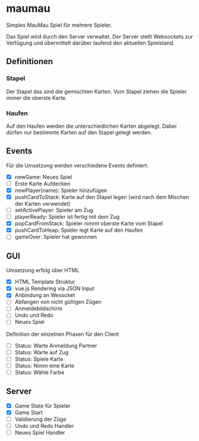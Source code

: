 # maumau
Simples MauMau Spiel für mehrere Spieler.

Das Spiel wird durch den Server verwaltet. Der Server stellt Websockets zur Verfügung und übermittelt darüber laufend den aktuellen Spielstand.

## Definitionen

### Stapel

Der Stapel das sind die gemischten Karten. Vom Stapel ziehen die Spieler immer die oberste Karte.

### Haufen

Auf den Haufen werden die unterschiedlichen Karten abgelegt. Dabei dürfen nur bestimmte Karten auf den Stapel gelegt werden.

## Events

Für die Umsetzung werden verschiedene Events definiert. 

- [x] newGame: Neues Spiel
- [ ] Erste Karte Aufdecken
- [x] newPlayer(name): Spieler hinzufügen
- [x] pushCardToStack: Karte auf den Stapel legen (wird nach dem Mischen der Karten verwendet)
- [ ] setActivePlayer: Spieler am Zug
- [ ] playerReady: Spieler ist fertig mit dem Zug
- [x] popCardFromStack: Spieler nimmt oberste Karte vom Stapel
- [x] pushCardToHeap: Spieler legt Karte auf den Haufen
- [ ] gameOver: Spieler hat gewonnen

## GUI

Umsetzung erfolg über HTML

- [x] HTML Template Struktur
- [x] vue.js Rendering via JSON Input
- [x] Anbindung an Wesocket
- [ ] Abfangen von nicht gültigen Zügen
- [ ] Anmeldebildschirm
- [ ] Undo und Redo
- [ ] Neues Spiel

Definition der einzelnen Phasen für den Client

- [ ] Status: Warte Anmeldung Partner
- [ ] Status: Warte auf Zug
- [ ] Status: Spiele Karte
- [ ] Status: Nimm eine Karte
- [ ] Status: Wähle Farbe

## Server

- [x] Game State für Spieler
- [x] Game Start
- [ ] Validierung der Züge 
- [ ] Undo und Redo Handler
- [ ] Neues Spiel Handler